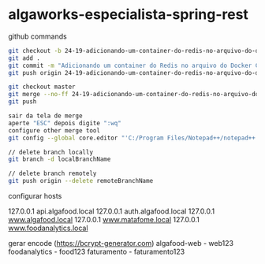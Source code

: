 # algaworks-especialista-spring-rest

github commands

```bash
git checkout -b 24-19-adicionando-um-container-do-redis-no-arquivo-do-docker-compose
git add .
git commit -m "Adicionando um container do Redis no arquivo do Docker Compose"
git push origin 24-19-adicionando-um-container-do-redis-no-arquivo-do-docker-compose

git checkout master
git merge --no-ff 24-19-adicionando-um-container-do-redis-no-arquivo-do-docker-compose
git push

sair da tela de merge
aperte "ESC" depois digite ":wq"
configure other merge tool
git config --global core.editor "'C:/Program Files/Notepad++/notepad++.exe' -multiInst -notabbar -nosession -noPlugin"

// delete branch locally
git branch -d localBranchName

// delete branch remotely
git push origin --delete remoteBranchName
```

configurar hosts

127.0.0.1       api.algafood.local
127.0.0.1       auth.algafood.local
127.0.0.1       www.algafood.local
127.0.0.1       www.matafome.local
127.0.0.1       www.foodanalytics.local

gerar encode (https://bcrypt-generator.com)
algafood-web - web123
foodanalytics - food123
faturamento - faturamento123
